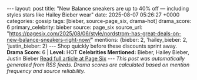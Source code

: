 --- layout: post title: "New Balance sneakers are up to 40% off — including styles stars like Hailey Bieber wear" date: 2025-08-07 05:26:27 +0000 categories: gossip tags: [bieber, source-page_six, drama-hot] drama_score: 6 primary_celebrity: bieber source: page_six source_url: "https://pagesix.com/2025/08/06/style/nordstrom-has-great-deals-on-new-balance-sneakers-right-now/" mentions: {bieber: 2, 'hailey_bieber: 2, 'justin_bieber: 2} --- Shop quickly before these discounts sprint away. **Drama Score:** 6 | **Level:** HOT **Celebrities Mentioned:** Bieber, Hailey Bieber, Justin Bieber [Read full article at Page Six](https://pagesix.com/2025/08/06/style/nordstrom-has-great-deals-on-new-balance-sneakers-right-now/) --- *This post was automatically generated from RSS feeds. Drama scores are calculated based on mention frequency and source reliability.*